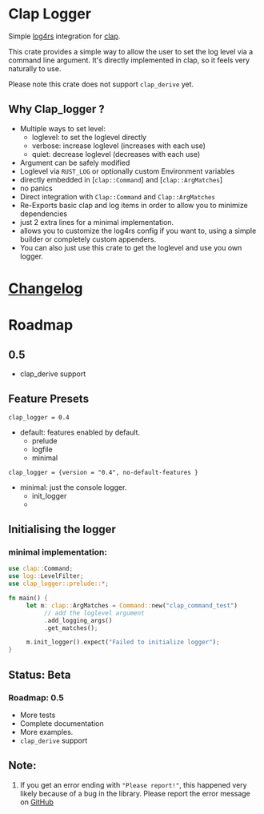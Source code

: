 # Clap Logger

Simple [log4rs](https://www.docs.rs/log4rs) integration for [clap](https://www.docs.rs/clap).

This crate provides a simple way to allow the user to set the log level via a command line argument.
It's directly implemented in clap, so it feels very naturally to use.

Please note this crate does not support `clap_derive` yet.

## Why Clap_logger ?

-  Multiple ways to set level:
   -  loglevel: to set the loglevel directly
   -  verbose: increase loglevel (increases with each use)
   -  quiet: decrease loglevel (decreases with each use)
-  Argument can be safely modified
-  Loglevel via `RUST_LOG` or optionally custom Environment variables
-  directly embedded in [`clap::Command`] and [`clap::ArgMatches`]
-  no panics
-  Direct integration with `Clap::Command` and `Clap::ArgMatches`
-  Re-Exports basic clap and log items in order to allow you to minimize dependencies
-  just 2 extra lines for a minimal implementation.
-  allows you to customize the log4rs config if you want to, using a simple builder or completely custom appenders.
-  You can also just use this crate to get the loglevel and use you own logger.

# [Changelog](./CHANGELOG.md)

# Roadmap

## 0.5

-  clap_derive support

## Feature Presets

`clap_logger = 0.4`

-  default: features enabled by default.
   -  prelude
   -  logfile
   -  minimal

`clap_logger = {version = "0.4", no-default-features }`

-  minimal: just the console logger.
   -  init_logger
   -

## Initialising the logger

### minimal implementation:

```rust
use clap::Command;
use log::LevelFilter;
use clap_logger::prelude::*;

fn main() {
	 let m: clap::ArgMatches = Command::new("clap_command_test")
		  // add the loglevel argument
		  .add_logging_args()
		  .get_matches();

	 m.init_logger().expect("Failed to initialize logger");
}
```

## Status: Beta

### Roadmap: 0.5

-  More tests
-  Complete documentation
-  More examples.
-  `clap_derive` support

## Note:

1. If you get an error ending with `"Please report!"`, this happened very likely because of a bug in the library.
   Please report the error message on [GitHub](https://github.com/LeSnake04/clap_logger/issues)